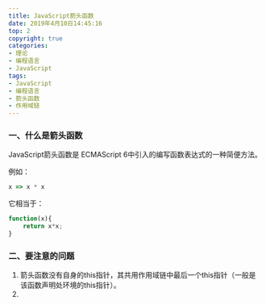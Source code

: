 ```yaml
---
title: JavaScript箭头函数
date: 2019年4月10日14:45:16
top: 2
copyright: true
categories:
- 理论
- 编程语言
- JavaScript
tags:
- JavaScript
- 编程语言
- 箭头函数
- 作用域链
---
```






### 一、什么是箭头函数

JavaScript箭头函数是 ECMAScript 6中引入的编写函数表达式的一种简便方法。

<!--more-->

例如：

```javascript
x => x * x
```

它相当于：

```javascript
function(x){
    return x*x;
}
```

### 二、要注意的问题

1. 箭头函数没有自身的this指针，其共用作用域链中最后一个this指针（一般是该函数声明处环境的this指针）。
2. 



